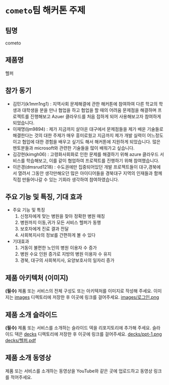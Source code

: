 # `cometo`팀 해커톤 주제

## 팀명

cometo

## 제품명

헬퍼

## 참가 동기
+ 김민기(k1mm1ng1) : 지역사회 문제해결에 관한 해커톤에 참여하여 다른 학교의 학생과 대학생을 분을 만나 협업을 하고 협업을 할 때의 어려움 문제점을 해결하며 프로젝트를 진행해보고 Azuer 클라우드를 처음 접하게 되어 사용해보고자 참여하게 되었습니다.
+ 이재명(ljm9894) : 제가 지금까지 살아온 대구에서 문제점들을 제가 배운 기술들로 해결한다는 것의 대한 주제가 매우 흥미로웠고
지금까지 제가 개발 실력이 어느정도 이고 협업에 대한 경험을 배우고 싶기도 해서 해커톤에 지원하게 되었습니다.
많은 멘토분들과 microsoft와 관련한 기술들을 많이 배워가고 싶습니다.
+ 김강현(kimgh06) : 고령화사회화로 인한 문제를 해결하기 위해 azure 클라우드 서비스를 학습해보고, 이를 같이 협업하여 프로젝트를 진행하기 위해 참여했습니다.
+ 이은경(dmsrud1218) : 수도권에만 집중되어있던 개발 프로젝트들이 대구,경북에서 열려서 그동안 생각만해오던 많은 아이디어들을 경북대구 지역의 인재들과 함께 직접 만들어나갈 수 있는 기회라 생각하여 참여하였습니다.

## 주요 기능 및 특징, 기대 효과
+ 주요 기능 및 특징
  1. 신청자에게 맞는 병원을 찾아 정확한 병원 매칭
  2. 병원까지 이동,귀가 모든 서비스 헬퍼가 동행
  3. 보호자에게 진료 결과 전달
  4. 사회복지사의 정보를 간편하게 볼 수 있다
+ 기대효과
  1. 거동이 불편한 노인의 병원 이용자 수 증가
  2. 병원 수요 인원 증가로 지방의 병원 이용자 수 유지
  3. 경북, 대구의 사회복지사, 요양보호사의 일자리 증가

## 제품 아키텍처 (이미지)

**(필수)** 제품 또는 서비스의 전체 구성도 또는 아키텍처를 이미지로 작성해 주세요. 이미지는 [images](./images) 디렉토리에 저장한 후 이곳에 링크를 걸어주세요.
[images/로그인.png](./images/로그인.png)


## 제품 소개 슬라이드

**(필수)** 제품 또는 서비스를 소개하는 슬라이드 덱을 리포지토리에 추가해 주세요. 슬라이드 덱은 [decks](./decks) 디렉토리에 저장한 후 이곳에 링크를 걸어주세요.
[decks/ppt-1.png](./decks/ppt-1.png)
[decks/헬퍼.pdf](./decks/헬퍼.pdf)



## 제품 소개 동영상

제품 또는 서비스를 소개하는 동영상을 YouTube와 같은 곳에 업로드하고 동영상 링크를 적어주세요.
